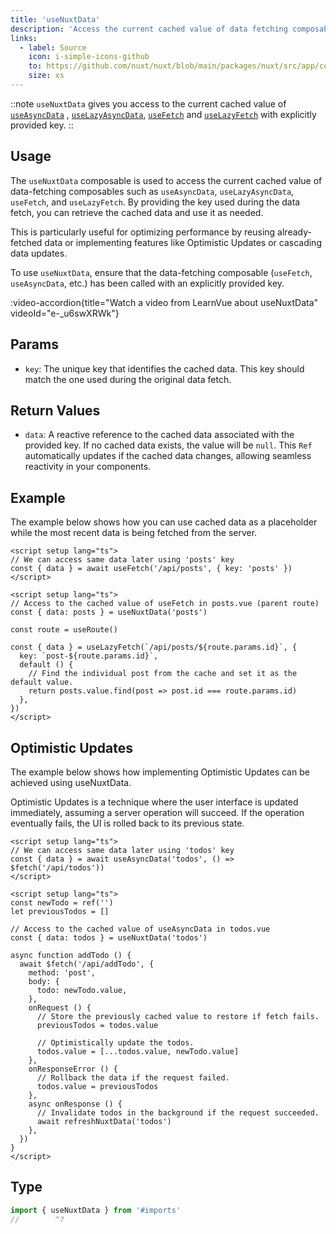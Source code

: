```yaml
---
title: 'useNuxtData'
description: 'Access the current cached value of data fetching composables.'
links:
  - label: Source
    icon: i-simple-icons-github
    to: https://github.com/nuxt/nuxt/blob/main/packages/nuxt/src/app/composables/asyncData.ts
    size: xs
---
```


::note
`useNuxtData` gives you access to the current cached value of [`useAsyncData`](/docs/4.x/api/composables/use-async-data) , [`useLazyAsyncData`](/docs/4.x/api/composables/use-lazy-async-data), [`useFetch`](/docs/4.x/api/composables/use-fetch) and [`useLazyFetch`](/docs/4.x/api/composables/use-lazy-fetch) with explicitly provided key.
::

## Usage

The `useNuxtData` composable is used to access the current cached value of data-fetching composables such as `useAsyncData`, `useLazyAsyncData`, `useFetch`, and `useLazyFetch`. By providing the key used during the data fetch, you can retrieve the cached data and use it as needed.

This is particularly useful for optimizing performance by reusing already-fetched data or implementing features like Optimistic Updates or cascading data updates.

To use `useNuxtData`, ensure that the data-fetching composable (`useFetch`, `useAsyncData`, etc.) has been called with an explicitly provided key.

:video-accordion{title="Watch a video from LearnVue about useNuxtData" videoId="e-_u6swXRWk"}

## Params

- `key`: The unique key that identifies the cached data. This key should match the one used during the original data fetch.

## Return Values

- `data`: A reactive reference to the cached data associated with the provided key. If no cached data exists, the value will be `null`. This `Ref` automatically updates if the cached data changes, allowing seamless reactivity in your components.

## Example

The example below shows how you can use cached data as a placeholder while the most recent data is being fetched from the server.

```vue [app/pages/posts.vue]
<script setup lang="ts">
// We can access same data later using 'posts' key
const { data } = await useFetch('/api/posts', { key: 'posts' })
</script>
```

```vue [app/pages/posts/[id\\].vue]
<script setup lang="ts">
// Access to the cached value of useFetch in posts.vue (parent route)
const { data: posts } = useNuxtData('posts')

const route = useRoute()

const { data } = useLazyFetch(`/api/posts/${route.params.id}`, {
  key: `post-${route.params.id}`,
  default () {
    // Find the individual post from the cache and set it as the default value.
    return posts.value.find(post => post.id === route.params.id)
  },
})
</script>
```

## Optimistic Updates

The example below shows how implementing Optimistic Updates can be achieved using useNuxtData.

Optimistic Updates is a technique where the user interface is updated immediately, assuming a server operation will succeed. If the operation eventually fails, the UI is rolled back to its previous state.

```vue [app/pages/todos.vue]
<script setup lang="ts">
// We can access same data later using 'todos' key
const { data } = await useAsyncData('todos', () => $fetch('/api/todos'))
</script>
```

```vue [app/components/NewTodo.vue]
<script setup lang="ts">
const newTodo = ref('')
let previousTodos = []

// Access to the cached value of useAsyncData in todos.vue
const { data: todos } = useNuxtData('todos')

async function addTodo () {
  await $fetch('/api/addTodo', {
    method: 'post',
    body: {
      todo: newTodo.value,
    },
    onRequest () {
      // Store the previously cached value to restore if fetch fails.
      previousTodos = todos.value

      // Optimistically update the todos.
      todos.value = [...todos.value, newTodo.value]
    },
    onResponseError () {
      // Rollback the data if the request failed.
      todos.value = previousTodos
    },
    async onResponse () {
      // Invalidate todos in the background if the request succeeded.
      await refreshNuxtData('todos')
    },
  })
}
</script>
```

## Type

```ts twoslash
import { useNuxtData } from '#imports'
//        ^?
```

